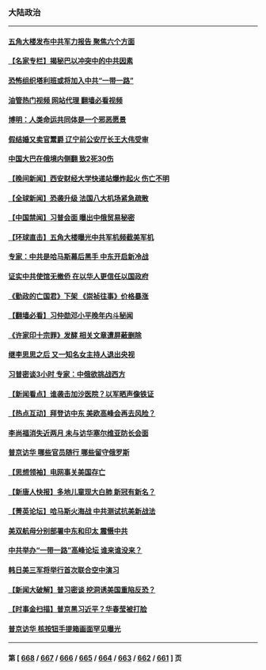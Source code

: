 ### 大陆政治
---
#### [五角大楼发布中共军力报告 聚焦六个方面](../../pages/ncid277/n14098878.md?10200445) 
#### [【名家专栏】揭秘巴以冲突中的中共因素](../../pages/ncid277/n14097956.md?10200445) 
#### [恐怖组织塔利班或将加入中共“一带一路”](../../pages/ncid277/n14098713.md?10200445) 
#### [油管热门视频 网站代理 翻墙必看视频](http://138.2.39.72:81/youtube.html?epic-marker?10200445)
#### [博明：人类命运共同体是一个邪恶愿景](../../pages/ncid277/n14098778.md?10200445) 
#### [假结婚又卖官鬻爵 辽宁前公安厅长王大伟受审](../../pages/ncid277/n14098616.md?10200445) 
#### [中国大巴在俄境内侧翻 致2死30伤](../../pages/ncid277/n14098632.md?10200445) 
#### [【晚间新闻】西安财经大学快递站爆炸起火 伤亡不明](../../pages/ncid277/n14098568.md?10200445) 
#### [【全球新闻】恐袭升级 法国八大机场紧急疏散](../../pages/ncid277/n14098569.md?10200445) 
#### [【中国禁闻】习普会面 曝出中俄贸易秘密](../../pages/ncid277/n14097775.md?10200445) 
#### [【环球直击】五角大楼曝光中共军机频截美军机](../../pages/ncid277/n14097773.md?10200445) 
#### [专家：中共是哈马斯幕后黑手 中东开启新冷战](../../pages/ncid277/n14098533.md?10200445) 
#### [证实中共使馆无撤侨 在以华人更信任以国政府](../../pages/ncid277/n14098517.md?10200445) 
#### [《勤政的亡国君》下架 《崇祯往事》价格暴涨](../../pages/ncid277/n14098469.md?10200445) 
#### [【翻墙必看】习仲勋邓小平晚年内斗秘闻](../../pages/ncid277/n14098459.md?10200445) 
#### [《许家印十宗罪》发酵 相关文章遭屏蔽删除](../../pages/ncid277/n14098347.md?10200445) 
#### [继李思思之后 又一知名女主持人退出央视](../../pages/ncid277/n14098330.md?10200445) 
#### [习普密谈3小时 专家：中俄欲挑战西方](../../pages/ncid277/n14098346.md?10200445) 
#### [【新闻看点】谁袭击加沙医院？以军晒声像铁证](../../pages/ncid277/n14098256.md?10200445) 
#### [【热点互动】拜登访中东 美欧高峰会再去风险？](../../pages/ncid277/n14098233.md?10200445) 
#### [李尚福消失近两月 未与访华塞尔维亚防长会面](../../pages/ncid277/n14098284.md?10200445) 
#### [普京访华 哪些官员随行 哪些留守俄罗斯](../../pages/ncid277/n14098243.md?10200445) 
#### [【思想领袖】电网事关美国存亡](../../pages/ncid277/n14088337.md?10200445) 
#### [【新唐人快报】多地儿童现大白肺 新冠有新名？](../../pages/ncid277/n14098252.md?10200445) 
#### [【菁英论坛】哈马斯火海战 中共测试抗美新战法](../../pages/ncid277/n14098248.md?10200445) 
#### [美双航母分别部署中东和印太 震慑中共](../../pages/ncid277/n14097658.md?10200445) 
#### [中共举办“一带一路”高峰论坛 谁来谁没来？](../../pages/ncid277/n14098163.md?10200445) 
#### [韩日美三军将举行首次联合空中演习](../../pages/ncid277/n14098127.md?10200445) 
#### [【新闻大破解】普习密谈 挖洞诱美国重陷反恐？](../../pages/ncid277/n14098115.md?10200445) 
#### [【时事金扫描】普京黑习近平？华春莹被打脸](../../pages/ncid277/n14098099.md?10200445) 
#### [普京访华 核按钮手提箱画面罕见曝光](../../pages/ncid277/n14098112.md?10200445) 

---
#### 第 [ [668](./668.md?10200445) / [667](./667.md?10200445) / [666](./666.md?10200445) / [665](./665.md?10200445) / [664](./664.md?10200445) / [663](./663.md?10200445) / [662](./662.md?10200445) / [661](./661.md?10200445) ] 页
